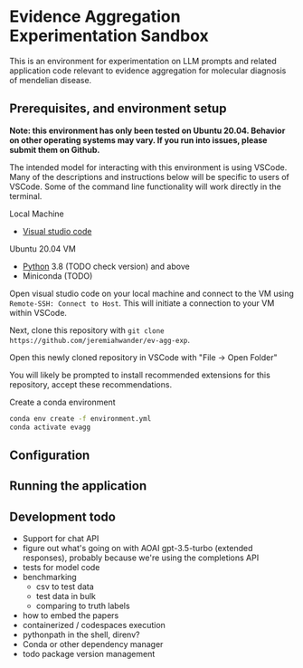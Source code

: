 # Evidence Aggregation Experimentation Sandbox

This is an environment for experimentation on LLM prompts and related application code relevant to evidence aggregation for molecular diagnosis of mendelian disease.

## Prerequisites, and environment setup

**Note: this environment has only been tested on Ubuntu 20.04. Behavior on other operating systems may vary. If you run into issues, please submit them on Github.**

The intended model for interacting with this environment is using VSCode. Many of the descriptions and instructions below will be specific to users of VSCode. Some of the command line functionality will work directly in the terminal.

Local Machine
- [Visual studio code](TODO)

Ubuntu 20.04 VM
- [Python](https://www.python.org/downloads/) 3.8 (TODO check version) and above
- Miniconda (TODO)

Open visual studio code on your local machine and connect to the VM using `Remote-SSH: Connect to Host`. This will initiate a connection to your VM within VSCode.

Next, clone this repository with `git clone https://github.com/jeremiahwander/ev-agg-exp`.

Open this newly cloned repository in VSCode with "File -> Open Folder"

You will likely be prompted to install recommended extensions for this repository, accept these recommendations.

Create a conda environment

```bash
conda env create -f environment.yml
conda activate evagg
```

## Configuration

## Running the application


## Development todo

- Support for chat API
- figure out what's going on with AOAI gpt-3.5-turbo (extended responses), probably because we're using the completions API
- tests for model code
- benchmarking
  - csv to test data
  - test data in bulk
  - comparing to truth labels
- how to embed the papers
- containerized / codespaces execution
- pythonpath in the shell, direnv?
- Conda or other dependency manager
- todo package version management